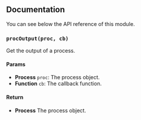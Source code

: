 ## Documentation

You can see below the API reference of this module.

### `procOutput(proc, cb)`
Get the output of a process.

#### Params

- **Process** `proc`: The process object.
- **Function** `cb`: The callback function.

#### Return
- **Process** The process object.

